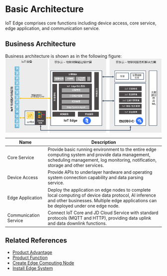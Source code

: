 # Basic Architecture

IoT Edge comprises core functions including device access, core service, edge application, and communication service.

## Business Architecture

Business architecture is shown as in the following figure:
![](../../../../image/IoT/IoT-Edge/EdgeArch.png)

| Name     | Description                                                         |
| -------- | ------------------------------------------------------------ |
| Core Service | Provide basic running environment to the entire edge computing system and provide data management, scheduling management, log monitoring, notification, storage and other services. |
| Device Access | Provide APIs to underlayer hardware and operating system connection capability and data parsing service.                   |
| Edge Application | Deploy the application on edge nodes to complete local computing of device data protocol, AI inference and other businesses. Multiple edge applications can be deployed under one edge node. |
| Communication Service | Connect IoT Core and JD Cloud Service with standard protocols (MQTT and HTTP), providing data uplink and data downlink functions.                               |


## Related References

- [Product Advantage](../Introduction/Benefits.md)
- [Product Function](../Introduction/Features.md)
- [Create Edge Computing Node](../Getting-Started/Create-Edgenode.md)
- [Install Edge System](../Getting-Started/Install-Edge-System.md)
